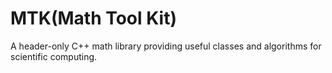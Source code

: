 # MTK(Math Tool Kit)

A header-only C++ math library providing useful classes and algorithms for scientific computing.
